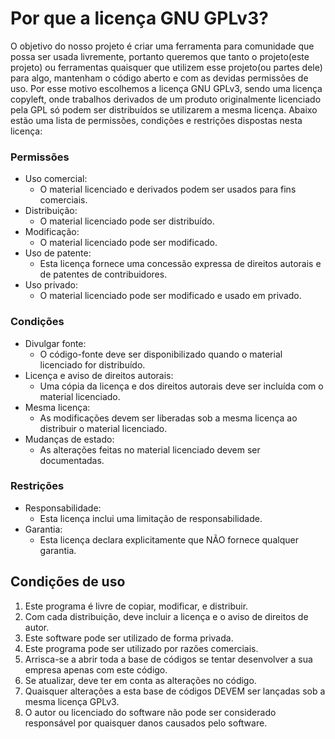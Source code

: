 # Por que a licença GNU GPLv3?

O objetivo do nosso projeto é criar uma ferramenta para comunidade que possa ser usada livremente, portanto queremos que tanto o projeto(este projeto) ou ferramentas quaisquer que utilizem esse projeto(ou partes dele) para algo, mantenham o código aberto e com as devidas permissões de uso. Por esse motivo escolhemos a licença GNU GPLv3, sendo uma licença copyleft, onde trabalhos derivados de um produto originalmente licenciado pela GPL só podem ser distribuídos se utilizarem a mesma licença. Abaixo estão uma lista de permissões, condições e restrições dispostas nesta licença:

### Permissões
* Uso comercial: 
  * O material licenciado e derivados podem ser usados para fins comerciais.
* Distribuição: 
  * O material licenciado pode ser distribuído.
* Modificação: 
  * O material licenciado pode ser modificado.
* Uso de patente: 
  * Esta licença fornece uma concessão expressa de direitos autorais e de patentes de contribuidores.
* Uso privado: 
  * O material licenciado pode ser modificado e usado em privado.

### Condições
* Divulgar fonte: 
  * O código-fonte deve ser disponibilizado quando o material licenciado for distribuído.
* Licença e aviso de direitos autorais: 
  * Uma cópia da licença e dos direitos autorais deve ser incluída com o material licenciado.
* Mesma licença: 
  * As modificações devem ser liberadas sob a mesma licença ao distribuir o material licenciado.
* Mudanças de estado: 
  * As alterações feitas no material licenciado devem ser documentadas.

### Restrições
* Responsabilidade: 
  * Esta licença inclui uma limitação de responsabilidade.
* Garantia: 
  * Esta licença declara explicitamente que NÃO fornece qualquer garantia.

## Condições de uso
1. Este programa é livre de copiar, modificar, e distribuir.
2. Com cada distribuição, deve incluir a licença e o aviso de direitos de autor.
3. Este software pode ser utilizado de forma privada.
4. Este programa pode ser utilizado por razões comerciais.
5. Arrisca-se a abrir toda a base de códigos se tentar desenvolver a sua empresa apenas com este código.
6. Se atualizar, deve ter em conta as alterações no código.
7. Quaisquer alterações a esta base de códigos DEVEM ser lançadas sob a mesma licença GPLv3.
8. O autor ou licenciado do software não pode ser considerado responsável por quaisquer danos causados pelo software.

